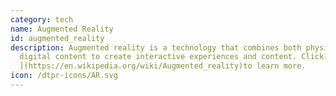 ```yaml
---
category: tech
name: Augmented Reality
id: augmented_reality
description: Augmented reality is a technology that combines both physical and
  digital content to create interactive experiences and content. Click[ here
  ](https://en.wikipedia.org/wiki/Augmented_reality)to learn more.
icon: /dtpr-icons/AR.svg
---
```

